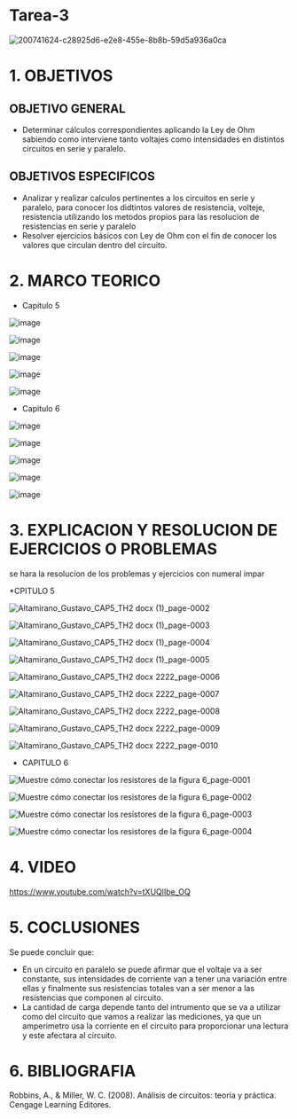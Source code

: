# Tarea-3
![200741624-c28925d6-e2e8-455e-8b8b-59d5a936a0ca](https://user-images.githubusercontent.com/117187676/201806867-f4210a42-8761-4a03-a318-2fd5b4290bfe.png)
# 1. OBJETIVOS
## OBJETIVO GENERAL
* Determinar cálculos correspondientes aplicando la Ley de Ohm sabiendo como interviene tanto voltajes como intensidades en distintos circuitos en serie y paralelo.
## OBJETIVOS ESPECIFICOS
* Analizar y realizar calculos pertinentes a los circuitos en serie y paralelo, para conocer los didtintos valores de resistencia, volteje, resistencia utilizando los metodos propios para las resolucion de resistencias en serie y paralelo
* Resolver ejercicios básicos con Ley de Ohm con el fin de conocer los valores que circulan dentro del circuito.
# 2. MARCO TEORICO
* Capitulo 5

![image](https://user-images.githubusercontent.com/117187676/203901006-ee170c47-4362-44b9-8db5-56b706d86243.png)

![image](https://user-images.githubusercontent.com/117187676/203900832-824a8cc3-c750-438e-993e-22a0c507cbe6.png)

![image](https://user-images.githubusercontent.com/117187676/203900840-f021d187-34c5-4b5d-a9ed-3026397cf9f1.png)

![image](https://user-images.githubusercontent.com/117187676/203900846-d5ee26fe-df31-4b6c-9b3f-cc87634b36af.png)

![image](https://user-images.githubusercontent.com/117187676/203900852-c378a77c-a141-4af8-bb33-b6399d5e0ca0.png)

* Capitulo 6

![image](https://user-images.githubusercontent.com/117187676/203900875-c83b650b-a451-4615-a6ab-10f3df454695.png)

![image](https://user-images.githubusercontent.com/117187676/203900879-cf6c75b9-1c1b-4fed-8c36-cde37cfa8ca3.png)

![image](https://user-images.githubusercontent.com/117187676/203900886-82bea0f5-fac1-46b6-8d6d-c00523cf08b9.png)

![image](https://user-images.githubusercontent.com/117187676/203900890-1f0bead0-5b30-4b15-bb83-9dd39cc3a0c2.png)

![image](https://user-images.githubusercontent.com/117187676/203900897-f284fc04-6d45-4b9c-aa35-f31cb14e4578.png)

# 3. EXPLICACION Y RESOLUCION DE EJERCICIOS O PROBLEMAS
se hara la resolucion de los problemas y ejercicios con numeral impar

*CPITULO 5

![Altamirano_Gustavo_CAP5_TH2 docx (1)_page-0002](https://user-images.githubusercontent.com/117187676/204063783-2f35f37a-65a8-4dac-aeac-c8326574acd1.jpg)

![Altamirano_Gustavo_CAP5_TH2 docx (1)_page-0003](https://user-images.githubusercontent.com/117187676/204063787-e3811591-b5d2-449d-a6be-0950dc9ac1e5.jpg)

![Altamirano_Gustavo_CAP5_TH2 docx (1)_page-0004](https://user-images.githubusercontent.com/117187676/204063798-583f437b-6fc9-4179-9a7c-29b741eb9a31.jpg)

![Altamirano_Gustavo_CAP5_TH2 docx (1)_page-0005](https://user-images.githubusercontent.com/117187676/204063806-571df308-007a-4ccc-87e1-28af3e921d52.jpg)

![Altamirano_Gustavo_CAP5_TH2 docx 2222_page-0006](https://user-images.githubusercontent.com/117187676/204070031-40538340-5a7a-4a07-96dc-4255f81297ee.jpg)

![Altamirano_Gustavo_CAP5_TH2 docx 2222_page-0007](https://user-images.githubusercontent.com/117187676/204070021-0ec26830-7709-4c8e-8771-c2ea4cb52a4a.jpg)

![Altamirano_Gustavo_CAP5_TH2 docx 2222_page-0008](https://user-images.githubusercontent.com/117187676/204070024-adf43875-b919-4a64-a566-5339d6a6561d.jpg)

![Altamirano_Gustavo_CAP5_TH2 docx 2222_page-0009](https://user-images.githubusercontent.com/117187676/204070026-5ec66a27-557f-41fc-8224-f343d5fa9c58.jpg)

![Altamirano_Gustavo_CAP5_TH2 docx 2222_page-0010](https://user-images.githubusercontent.com/117187676/204070029-68b3d980-1eb2-4776-ae8b-10fc9000c12a.jpg)

* CAPITULO 6

![Muestre cómo conectar los resistores de la figura 6_page-0001](https://user-images.githubusercontent.com/117187676/204071273-d21a59bc-9695-4a7b-80e2-bc7951320468.jpg)

![Muestre cómo conectar los resistores de la figura 6_page-0002](https://user-images.githubusercontent.com/117187676/204071259-384de175-d1d1-4ae7-9083-57d58beed0dd.jpg)

![Muestre cómo conectar los resistores de la figura 6_page-0003](https://user-images.githubusercontent.com/117187676/204071262-7f125a3f-edb6-4580-a6bb-c8bbbffd8488.jpg)

![Muestre cómo conectar los resistores de la figura 6_page-0004](https://user-images.githubusercontent.com/117187676/204071266-df1dcc44-567c-49cd-bdc3-b24a4d5d41d8.jpg)

# 4. VIDEO
https://www.youtube.com/watch?v=tXUQlIbe_OQ

# 5. COCLUSIONES
Se puede concluir que:
* En un circuito en paralelo se puede afirmar que el voltaje va a ser constante, sus intensidades de corriente van a tener una variación entre ellas y finalmente sus resistencias totales van a ser menor a las resistencias que componen al circuito.
* La cantidad de carga depende tanto del intrumento que se va a utilizar como del circuito que vamos a realizar las mediciones, ya que un amperimetro usa la corriente en el circuito para proporcionar una lectura y este afectara al circuito.
# 6. BIBLIOGRAFIA
Robbins, A., & Miller, W. C. (2008). Análisis de circuitos: teoría y práctica. Cengage Learning Editores.
